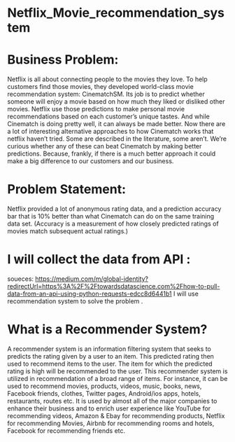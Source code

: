 # Netflix_Movie_recommendation_system
# Business Problem:
Netflix is all about connecting people to the movies they love. To help customers find those movies, they developed world-class movie
recommendation system: CinematchSM. Its job is to predict whether someone will enjoy a movie based on how much they liked or disliked
other movies. Netflix use those predictions to make personal movie recommendations based on each customer’s unique tastes. And
while Cinematch is doing pretty well, it can always be made better. Now there are a lot of interesting alternative approaches to how Cinematch
works that netflix haven’t tried. Some are described in the literature, some aren’t. We’re curious whether any of these can beat Cinematch by
making better predictions. Because, frankly, if there is a much better approach it could make a big difference to our customers and our business. 

# Problem Statement:
Netflix provided a lot of anonymous rating data, and a prediction accuracy bar that is 10% better than what Cinematch can do on the same
training data set. (Accuracy is a measurement of how closely predicted ratings of movies match subsequent actual ratings.)

# I will collect the data from API :
soueces: https://medium.com/m/global-identity?redirectUrl=https%3A%2F%2Ftowardsdatascience.com%2Fhow-to-pull-data-from-an-api-using-python-requests-edcc8d6441b1
I will use recommendation system to solve the problem .
# What is a Recommender System?
A recommender system is an information filtering system that seeks to predicts the rating given by a user to an item. This predicted rating then used to
recommend items to the user. The item for which the predicted rating is high will be recommended to the user. This recommender system is utilized in
recommendation of a broad range of items. For instance, it can be used to recommend movies, products, videos, music, books, news, Facebook friends,
clothes, Twitter pages, Android/ios apps, hotels, restaurants, routes etc. It is used by almost all of the major companies to enhance their business and to
enrich user experience like YouTube for recommending videos, Amazon & Ebay for recommending products, Netflix for recommending Movies, Airbnb for
recommending rooms and hotels, Facebook for recommending friends etc.
